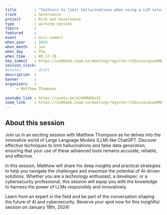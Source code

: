 ```yaml
---
title        : "Technics to limit hallucinations when using a LLM solution like ChatGPT"
track        : Governance
project      : Risk and Governance
type         : working-session
topics       : 
featured     :
event        : mini-summit
when_year    : 2024
when_month   : Jan
when_day     : Thu
when_time    : WS-17-18
hey_summit   : https://us06web.zoom.us/meeting/register/tZUucuivqzwoHNHCUYqioU_JiA7I0_B6LzSt
session_slack:
#status      : draft
description  :
banner       : 
organizers   :
     - Matthew Thompson
    
youtube_link : https://youtu.be/mJ4hMUK6sXI
zoom_link    : https://us06web.zoom.us/meeting/register/tZUucuivqzwoHNHCUYqioU_JiA7I0_B6LzSt
---
```


## About this session
Join us in an exciting session with Matthew Thompson as he delves into the innovative world of Large Language Models (LLM) like ChatGPT. Discover effective techniques to limit hallucinations and false data generation, ensuring that your use of these advanced tools remains accurate, reliable, and effective.

In this session, Matthew will share his deep insights and practical strategies to help you navigate the challenges and maximize the potential of AI-driven solutions. Whether you are a technology enthusiast, a developer, or a cybersecurity professional, this session will equip you with the knowledge to harness the power of LLMs responsibly and innovatively.

Learn from an expert in the field and be part of the conversation shaping the future of AI and cybersecurity. Reserve your spot now for this insightful session on January 18th, 2024!
